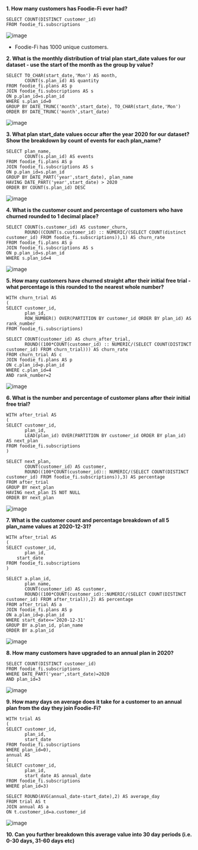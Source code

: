 __1. How many customers has Foodie-Fi ever had?__
```
SELECT COUNT(DISTINCT customer_id)
FROM foodie_fi.subscriptions 
```
![image](https://user-images.githubusercontent.com/89729029/135205474-dd089479-20ec-4a64-b39a-abe7c0875542.png)

- Foodie-Fi has 1000 unique customers.

__2. What is the monthly distribution of trial plan start_date values for our dataset - use the start of the month as the group by value?__
```
SELECT TO_CHAR(start_date,'Mon') AS month,
       COUNT(s.plan_id) AS quantity
FROM foodie_fi.plans AS p
JOIN foodie_fi.subscriptions AS s
ON p.plan_id=s.plan_id
WHERE s.plan_id=0
GROUP BY DATE_TRUNC('month',start_date), TO_CHAR(start_date,'Mon')
ORDER BY DATE_TRUNC('month',start_date)
```
![image](https://user-images.githubusercontent.com/89729029/135274163-01637fda-f17c-4553-bde9-c97407464255.png)

__3. What plan start_date values occur after the year 2020 for our dataset? Show the breakdown by count of events for each plan_name?__
```
SELECT plan_name,
       COUNT(s.plan_id) AS events
FROM foodie_fi.plans AS p
JOIN foodie_fi.subscriptions AS s
ON p.plan_id=s.plan_id
GROUP BY DATE_PART('year',start_date), plan_name
HAVING DATE_PART('year',start_date) > 2020
ORDER BY COUNT(s.plan_id) DESC
```
![image](https://user-images.githubusercontent.com/89729029/135208307-fe0610aa-2db7-49bc-91a9-da6ade7e2e5d.png)

__4. What is the customer count and percentage of customers who have churned rounded to 1 decimal place?__
```
SELECT COUNT(s.customer_id) AS customer_churn,
       ROUND((COUNT(s.customer_id) :: NUMERIC/(SELECT COUNT(distinct customer_id) FROM foodie_fi.subscriptions)),1) AS churn_rate
FROM foodie_fi.plans AS p
JOIN foodie_fi.subscriptions AS s
ON p.plan_id=s.plan_id
WHERE s.plan_id=4
```
![image](https://user-images.githubusercontent.com/89729029/135276323-dc488364-675b-4eeb-9475-a320d95982ef.png)

__5. How many customers have churned straight after their initial free trial - what percentage is this rounded to the nearest whole number?__
```
WITH churn_trial AS
(
SELECT customer_id,
       plan_id,
       ROW_NUMBER() OVER(PARTITION BY customer_id ORDER BY plan_id) AS rank_number
FROM foodie_fi.subscriptions)

SELECT COUNT(customer_id) AS churn_after_trial,
       ROUND((100*COUNT(customer_id) :: NUMERIC/(SELECT COUNT(DISTINCT customer_id) FROM churn_trial))) AS churn_rate
FROM churn_trial AS c
JOIN foodie_fi.plans AS p
ON c.plan_id=p.plan_id
WHERE c.plan_id=4
AND rank_number=2
```
![image](https://user-images.githubusercontent.com/89729029/135281540-106a672c-f5f5-4e7a-860e-228790f6b0c4.png)

__6. What is the number and percentage of customer plans after their initial free trial?__
```
WITH after_trial AS
(
SELECT customer_id,
       plan_id,
       LEAD(plan_id) OVER(PARTITION BY customer_id ORDER BY plan_id) AS next_plan
FROM foodie_fi.subscriptions
)

SELECT next_plan, 
       COUNT(customer_id) AS customer,
       ROUND((100*COUNT(customer_id):: NUMERIC/(SELECT COUNT(DISTINCT customer_id) FROM foodie_fi.subscriptions)),3) AS percentage
FROM after_trial
GROUP BY next_plan
HAVING next_plan IS NOT NULL
ORDER BY next_plan
```
![image](https://user-images.githubusercontent.com/89729029/135293748-928d8581-b6b5-47c6-abb8-916b032a3905.png)

__7. What is the customer count and percentage breakdown of all 5 plan_name values at 2020-12-31?__
```
WITH after_trial AS
(
SELECT customer_id,
       plan_id,
  	start_date
FROM foodie_fi.subscriptions
)

SELECT a.plan_id, 
	   plan_name, 
       COUNT(customer_id) AS customer,
       ROUND((100*COUNT(customer_id)::NUMERIC/(SELECT COUNT(DISTINCT customer_id) FROM after_trial)),2) AS percentage
FROM after_trial AS a
JOIN foodie_fi.plans AS p
ON a.plan_id=p.plan_id
WHERE start_date<='2020-12-31'
GROUP BY a.plan_id, plan_name
ORDER BY a.plan_id
```
![image](https://user-images.githubusercontent.com/89729029/135293422-1f8008d8-1623-4c5f-81b0-d41e6765c798.png)

__8. How many customers have upgraded to an annual plan in 2020?__
```
SELECT COUNT(DISTINCT customer_id)
FROM foodie_fi.subscriptions
WHERE DATE_PART('year',start_date)=2020
AND plan_id=3
```
![image](https://user-images.githubusercontent.com/89729029/135295399-704433fb-14fe-4f27-8e8e-9d7288cf3840.png)

__9. How many days on average does it take for a customer to an annual plan from the day they join Foodie-Fi?__
```
WITH trial AS
(
SELECT customer_id, 
       plan_id, 
       start_date
FROM foodie_fi.subscriptions
WHERE plan_id=0),
annual AS
(
SELECT customer_id, 
       plan_id, 
       start_date AS annual_date
FROM foodie_fi.subscriptions
WHERE plan_id=3)

SELECT ROUND(AVG(annual_date-start_date),2) AS average_day
FROM trial AS t
JOIN annual AS a
ON t.customer_id=a.customer_id

```
![image](https://user-images.githubusercontent.com/89729029/135372960-434ab62f-c153-4fac-bf8c-5853b1774a87.png)

__10. Can you further breakdown this average value into 30 day periods (i.e. 0-30 days, 31-60 days etc)__
